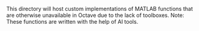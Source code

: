 This directory will host custom implementations of MATLAB functions that are otherwise unavailable in Octave due to the lack of toolboxes. 
Note: These functions are written with the help of AI tools. 